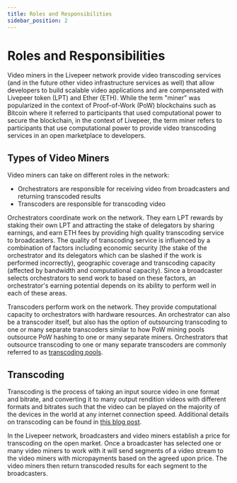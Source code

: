 ```yaml
---
title: Roles and Responsibilities
sidebar_position: 2
---
```


# Roles and Responsibilities

Video miners in the Livepeer network provide video transcoding services (and in
the future other video infrastructure services as well) that allow developers to
build scalable video applications and are compensated with Livepeer token (LPT)
and Ether (ETH). While the term "miner" was popularized in the context of
Proof-of-Work (PoW) blockchains such as Bitcoin where it referred to
participants that used computational power to secure the blockchain, in the
context of Livepeer, the term miner refers to participants that use
computational power to provide video transcoding services in an open marketplace
to developers.

## Types of Video Miners

Video miners can take on different roles in the network:

- Orchestrators are responsible for receiving video from broadcasters and
  returning transcoded results
- Transcoders are responsible for transcoding video

Orchestrators coordinate work on the network. They earn LPT rewards by staking
their own LPT and attracting the stake of delegators by sharing earnings, and
earn ETH fees by providing high quality transcoding service to broadcasters. The
quality of transcoding service is influenced by a combination of factors
including economic security (the stake of the orchestrator and its delegators
which can be slashed if the work is performed incorrectly), geographic coverage
and transcoding capacity (affected by bandwidth and computational capacity).
Since a broadcaster selects orchestrators to send work to based on these
factors, an orchestrator's earning potential depends on its ability to perform
well in each of these areas.

Transcoders perform work on the network. They provide computational capacity to
orchestrators with hardware resources. An orchestrator can also be a transcoder
itself, but also has the option of outsourcing transcoding to one or many
separate transcoders similar to how PoW mining pools outsource PoW hashing to
one or many separate miners. Orchestrators that outsource transcoding to one or
many separate transcoders are commonly referred to as
[transcoding pools](core-concepts/video-mining-concepts/pools).

## Transcoding

Transcoding is the process of taking an input source video in one format and
bitrate, and converting it to many output rendition videos with different
formats and bitrates such that the video can be played on the majority of the
devices in the world at any internet connection speed. Additional details on
transcoding can be found in
[this blog post](https://livepeer.com/blog/intro-to-transcoding).

In the Livepeer network, broadcasters and video miners establish a price for
transcoding on the open market. Once a broadcaster has selected one or many
video miners to work with it will send segments of a video stream to the video
miners with micropayments based on the agreed upon price. The video miners then
return transcoded results for each segment to the broadcasters.

